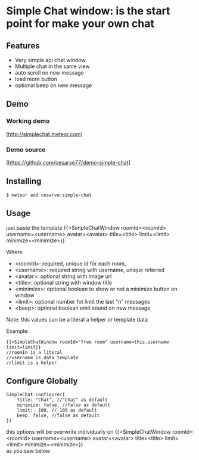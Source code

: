 # Simple Chat window: is the start point for make your own chat

## Features

- Very simple api chat window
- Multiple chat in the same view
- auto scroll on new message
- load more button
- optional beep on new message

## Demo 

### Working demo
[http://simplechat.meteor.com]

### Demo source

[https://github.com/cesarve77/demo-simple-chat]

## Installing

    $ meteor add cesarve:simple-chat 

## Usage

just paste the template 
    {{>SimpleChatWindow roomId=\<roomId> username=\<username> avatar=\<avatar> title=\<title> limit=\<limit> minimize=\<minimize>}}  
      
Where
- \<roomId>: required, unique id for each room, 
- \<username>: required string with username, unique referred 
- \<avatar>: optional string with image url
- \<title>: optional string with window title
- \<minimize>: optional boolean to show or not a minimize button on window
- \<limit>: optional number fot limit the last "n" messages
- \<beep>: optional boolean emit sound on new message

Note: this values can be a literal a helper or template data

Example:

    {{>SimpleChatWindow roomId="free room" username=this.username limit=limit}}
    //roomIn is a literal
    //username is data template
    //limit is a helper


## Configure Globally

    SimpleChat.configure({
        title: "Chat", //"Chat" as default
        minimize: false, //false as default
        limit:  100, // 100 as default
        beep: false, //false as default
    })

this options will be overwrite individually on {{>SimpleChatWindow roomId=\<roomId> username=\<username> avatar=\<avatar> title=\<title> limit=\<limit> minimize=\<minimize>}}  
as you saw below

